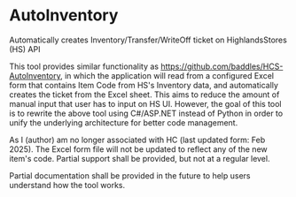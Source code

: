 # AutoInventory
Automatically creates Inventory/Transfer/WriteOff ticket on HighlandsStores (HS) API

This tool provides similar functionality as https://github.com/baddles/HCS-AutoInventory, in which the application will read from a configured Excel form that contains Item Code from HS's Inventory data, and automatically creates the ticket from the Excel sheet. This aims to reduce the amount of manual input that user has to input on HS UI. However, the goal of this tool is to rewrite the above tool using C#/ASP.NET instead of Python in order to unify the underlying architecture for better code management.

As I (author) am no longer associated with HC (last updated form: Feb 2025). The Excel form file will not be updated to reflect any of the new item's code. Partial support shall be provided, but not at a regular level.

Partial documentation shall be provided in the future to help users understand how the tool works.
